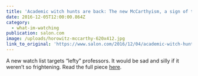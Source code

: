 ```yaml
---
title: 'Academic witch hunts are back: The new McCarthyism, a sign of the stupidity of the post-truth era'
date: 2016-12-05T12:00:00.864Z
category:
  - what-im-watching
publication: salon.com
image: /uploads/horowitz-mccarthy-620x412.jpg
link_to_original: 'https://www.salon.com/2016/12/04/academic-witch-hunts-are-back-the-new-mccarthyism-a-sign-of-the-stupidity-of-the-post-truth-era/'
---
```



A new watch list targets “lefty” professors. It would be sad and silly if it weren’t so frightening. Read the full piece [here](https://www.salon.com/2016/12/04/academic-witch-hunts-are-back-the-new-mccarthyism-a-sign-of-the-stupidity-of-the-post-truth-era/).